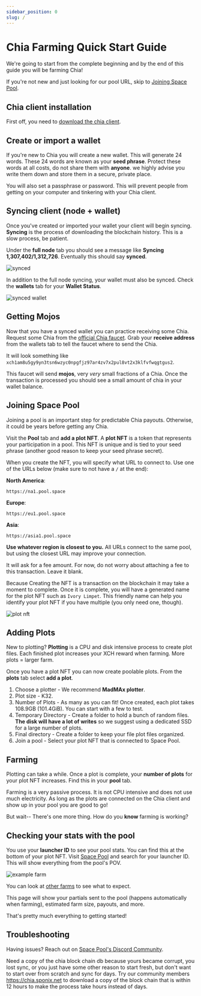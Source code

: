 ```yaml
---
sidebar_position: 0
slug: /
---
```


# Chia Farming Quick Start Guide

We're going to start from the complete beginning and by the end of this guide you will be farming Chia! 

If you're not new and just looking for our pool URL, skip to [Joining Space Pool](/#joining-space-pool).

## Chia client installation

First off, you need to [download the chia client](https://www.chia.net/download/). 

## Create or import a wallet 

If you're new to Chia you will create a new wallet. This will generate 24 words. These 24 words are known as your **seed phrase**. Protect these words at all costs, do not share them with **anyone**. we highly advise you write them down and store them in a secure, private place. 

You will also set a passphrase or password. This will prevent people from getting on your computer and tinkering with your Chia client.

## Syncing client (node + wallet)

Once you've created or imported your wallet your client will begin syncing. **Syncing** is the process of downloading the blockchain history. This is a slow process, be patient. 

Under the **full node** tab you should see a message like **Syncing 1,307,402/1,312,726**. Eventually this should say **synced**.

![synced](../static/img/synced.png)  

In addition to the full node syncing, your wallet must also be synced. Check the **wallets** tab for your **Wallet Status**.

![synced wallet](../static/img/synced-wallet.png)  


## Getting Mojos

Now that you have a synced wallet you can practice receiving some Chia. Request some Chia from the [official Chia faucet](https://faucet.chia.net). Grab your **receive address** from the wallets tab to tell the faucet where to send the Chia. 

It will look something like `xch1am8u5gy9yn3tsn6wzyc0npgfjz97ar4zv7x2pul8vt2x3klfvfwqgtgus2`.

This faucet will send **mojos**, very *very* small fractions of a Chia. Once the transaction is processed you should see a small amount of chia in your wallet balance. 

## Joining Space Pool

Joining a pool is an important step for predictable Chia payouts. Otherwise, it could be years before getting any Chia. 

Visit the **Pool** tab and **add a plot NFT**. A **plot NFT** is a token that represents your participation in a pool. This NFT is unique and is tied to your seed phrase (another good reason to keep your seed phrase secret).

When you create the NFT, you will specify what URL to connect to. Use one of the URLs below (make sure to not have a `/` at the end):

**North America**:
```
https://na1.pool.space
```
**Europe**:
```
https://eu1.pool.space
```
**Asia**:
```
https://asia1.pool.space
```
**Use whatever region is closest to you.** All URLs connect to the same pool, but using the closest URL may improve your connection.

It will ask for a fee amount. For now, do not worry about attaching a fee to this transaction. Leave it blank. 

Because Creating the NFT is a transaction on the blockchain it may take a moment to complete. Once it is complete, you will have a generated name for the plot NFT such as `Ivory Limpet`. This friendly name can help you identify your plot NFT if you have multiple (you only need one, though). 

![plot nft](../static/img/plot-nft.png)  

## Adding Plots

New to plotting? **Plotting** is a CPU and disk intensive process to create plot files. Each finished plot increases your XCH reward when farming. More plots = larger farm. 

Once you have a plot NFT you can now create poolable plots. From the **plots** tab select **add a plot**. 
1. Choose a plotter - We recommend **MadMAx plotter**.
1. Plot size - K32.
1. Number of Plots - As many as you can fit! Once created, each plot takes 108.9GB (101.4GiB). You can start with a few to test.
1. Temporary Directory - Create a folder to hold a bunch of random files. **The disk will have a lot of writes** so we suggest using a dedicated SSD for a large number of plots. 
1. Final directory - Create a folder to keep your file plot files organized.
1. Join a pool - Select your plot NFT that is connected to Space Pool.

## Farming

Plotting can take a while. Once a plot is complete, your **number of plots** for your plot NFT increases. Find this in your **pool** tab. 

Farming is a very passive process. It is not CPU intensive and does not use much electricity. As long as the plots are connected on the Chia client and show up in your pool you are good to go!

But wait-- There's one more thing. How do you **know** farming is working?

## Checking your stats with the pool

You use  your **launcher ID** to see your pool stats. You can find this at the bottom of your plot NFT. Visit [Space Pool](https://pool.space) and search for your launcher ID. This will show everything from the pool's POV. 

![example farm](../static/img/example-farm.png)  


You can look at [other farms](https://pool.space/account/edgar) to see what to expect.

This page will show your partials sent to the pool (happens automatically when farming), estimated farm size, payouts, and more. 

That's pretty much everything to getting started!

## Troubleshooting

Having issues? Reach out on [Space Pool's Discord Community](https://pool.space/discord).

Need a copy of the chia block chain db because yours became corrupt, you lost sync, or you just have some other reason to start fresh, but don't want to start over from scratch and sync for days. Try our community members https://chia.sponix.net to download a copy of the block chain that is within 12 hours to make the process take hours instead of days.
